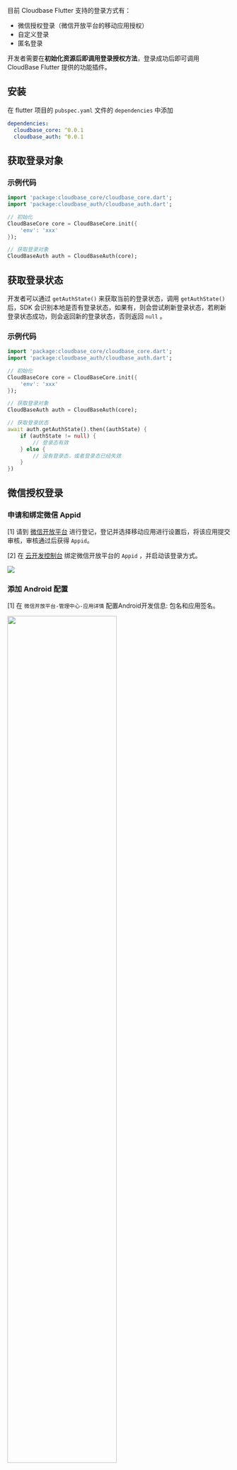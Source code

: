 目前 Cloudbase Flutter 支持的登录方式有：

* 微信授权登录（微信开放平台的移动应用授权）
* 自定义登录
* 匿名登录

开发者需要在**初始化资源后即调用登录授权方法**，登录成功后即可调用 CloudBase Flutter 提供的功能插件。

## 安装

在 flutter 项目的 `pubspec.yaml` 文件的 `dependencies` 中添加

```yaml
dependencies:
  cloudbase_core: ^0.0.1
  cloudbase_auth: ^0.0.1
```

## 获取登录对象

### 示例代码

```dart
import 'package:cloudbase_core/cloudbase_core.dart';
import 'package:cloudbase_auth/cloudbase_auth.dart';

// 初始化
CloudBaseCore core = CloudBaseCore.init({
    'env': 'xxx'
});

// 获取登录对象
CloudBaseAuth auth = CloudBaseAuth(core);
```

## 获取登录状态
开发者可以通过 `getAuthState()` 来获取当前的登录状态，调用 `getAuthState()` 后，SDK 会识别本地是否有登录状态，如果有，则会尝试刷新登录状态，若刷新登录状态成功，则会返回新的登录状态，否则返回 `null` 。

### 示例代码

```dart
import 'package:cloudbase_core/cloudbase_core.dart';
import 'package:cloudbase_auth/cloudbase_auth.dart';

// 初始化
CloudBaseCore core = CloudBaseCore.init({
    'env': 'xxx'
});

// 获取登录对象
CloudBaseAuth auth = CloudBaseAuth(core);

// 获取登录状态
await auth.getAuthState().then((authState) {
    if (authState != null) {
        // 登录态有效
    } else {
        // 没有登录态，或者登录态已经失效
    }
})
```

## 微信授权登录

### 申请和绑定微信 Appid

[1] 请到 [微信开放平台](https://open.weixin.qq.com) 进行登记，登记并选择移动应用进行设置后，将该应用提交审核，审核通过后获得 `Appid`。

[2] 在 [云开发控制台](https://console.cloud.tencent.com/tcb) 绑定微信开放平台的 `Appid` ，并启动该登录方式。

<img src="/flutter/wxauth/4.png" />

### 添加 Android 配置

[1] 在 `微信开放平台-管理中心-应用详情` 配置Android开发信息: 包名和应用签名。

<img src="/flutter/wxauth/6.png" width="70%"/>

应用签名可以使用微信开放平台提供的 [签名生成工具](https://res.wx.qq.com/open/zh_CN/htmledition/res/dev/download/sdk/Gen_Signature_Android2.apk) 。

[2] 在你的包名相应目录下新建一个 `wxapi` 目录，并在该 `wxapi` 目录下新增一个 `WXEntryActivity` 类，该类继承自 `Activity` 。

<img src="/flutter/wxauth/3.png" width="50%" />

[3] `WXEntryActivity` 类的代码如下:
```java
package com.tcloudbase.fluttersdk.demo.wxapi;

import android.app.Activity;
import android.os.Bundle;

import androidx.annotation.Nullable;
public class WXEntryActivity extends Activity {

    @Override
    protected void onCreate(@Nullable Bundle savedInstanceState) {
        super.onCreate(savedInstanceState);
    }
}
```

[4] 在 Android 项目的 `manifest` 文件里面加上：
```xml
<activity
    android:name=".wxapi.WXEntryActivity"
    android:theme="@android:style/Theme.Translucent.NoTitleBar"
    android:exported="true"
    android:taskAffinity="net.sourceforge.simcpux"
    android:launchMode="singleTask">
</activity>
```

### 添加 iOS 配置

[1] 配置应用的 `Universal Links`

[1.1] 根据[苹果文档](https://developer.apple.com/documentation/uikit/inter-process_communication/allowing_apps_and_websites_to_link_to_your_content)配置你应用的 `Universal Links` 。

[1.2] 打开 `Associated Domains` 开关，将Universal Links域名加到配置上。

<img src="/flutter/wxauth/5.png"/>


[2] 在 `微信开放平台-管理中心-应用详情` 配置iOS开发信息: `Bundle ID` 和 `Universal Links` 。

<img src="/flutter/wxauth/7.png" width="70%"/>

[3] 在 Xcode 中，选择你的工程设置项，选中 `TARGETS` 一栏，在 `Info` 标签栏的 `URL Types` 添加 `URL Schemes` 为你所注册的 `Appid` 。

<img src="/flutter/wxauth/2.png"/>

[4] 在 Xcode 中，选择你的工程设置项，选中 `TARGETS` 一栏，在 `Info` 标签栏的 `LSApplicationQueriesSchemes` 添加 `weixin` 和 `weixinULAPI` 。

<img src="/flutter/wxauth/1.png"/>

### 在 Flutter 端使用 wxAppid 和 wxUniLink 登录

```dart
import 'package:cloudbase_core/cloudbase_core.dart';
import 'package:cloudbase_auth/cloudbase_auth.dart';

// 初始化
CloudBaseCore core = CloudBaseCore.init({
    'env': 'xxx'
});

// 获取登录对象
CloudBaseAuth auth = CloudBaseAuth(core);

// 获取登录状态
CloudBaseAuthState authState = await auth.getAuthState();

// 唤起微信登录
if (authState == null) {
    await auth.signInByWx(wxAppId, wxUniLink).then((success) {
        // 登录成功
    })catchError((err) {
        // 登录失败
    });
}
```

## 自定义登录

CloudBase 允许开发者使用特定的登录凭据 Ticket 对用户进行身份认证。开发者可以使用服务端 SDK 来创建 Ticket，并且将 JWT 传入到 Flutter 应用内，然后调用 `signInWithTicket()` 获得 CloudBase 的登录态。

### 获取私钥文件

登录腾讯云[云开发控制台](https://console.cloud.tencent.com/tcb)，在[用户管理页面](https://console.cloud.tencent.com/tcb/user)中，点击“登录设置”，然后**生成并下载私钥**：

![云开发下载私钥](https://main.qcloudimg.com/raw/e08751567a86afceda9e3e8536d37c52.png)

### 使用私钥文件

获取私钥文件之后，在服务端 JS SDK 初始化时，加入私钥文件的路径：

```js
// 开发者的服务端代码
// 初始化示例
const tcb = require('tcb-admin-node');

// 1. 直接使用下载的私钥文件
tcb.init({
  // ...
  env: 'your-env-id',
  credentials: require('/path/to/your/tcb_custom_login.json')
});

// 2. 也可以直接传入私钥的内容
tcb.init({
  // ...
  env: 'your-env-id',
  credentials: {
    private_key_id: 'xxxxxxxxxxxxx',
    private_key: 'xxxxxxxxxxx'
  }
});
```

### 使用服务端 JS SDK 创建登录凭据 Ticket

服务端 JS SDK 内置了生成 Ticket 的接口，开发者需要提供一个自定义的 `customUserId` 作为用户的唯一身份标识。Ticket 有效期为 5 分钟，过期则失效。

每个用户的 customUserId 不能相同，每次用户重新登录时，原有的登录态将会失效。

```js
let customUserId = '123456';

const ticket = tcb.auth().createTicket(customUserId, {
  refresh: 10 * 60 * 1000 // 每十分钟刷新一次登录态， 默认为一小时
});
// 然后把 ticket 发送给 Web 端
```

### Flutter 端上使用 Ticket 登录

创建 Ticket 之后，开发者应将 Ticket 发送至 Flutter 端，然后使用 Flutter SDK 提供的 `signInWithTicket()` 登录 CloudBase：

```dart
auth.signInWithTicket(ticket).then(() {
  // 登录成功
})catchError((err) {
  // 登录失败
});
```

## 匿名登录

CloudBase 允许开发者启用匿名登录模式，在没有用户身份认证的情况下使用 CloudBase 资源。开发者调用 `signInAnonymously()` 即可获得 CloudBase 的登录态。

### 启用匿名登录模式
登录腾讯云[云开发控制台](https://console.cloud.tencent.com/tcb)，在[用户管理页面](https://console.cloud.tencent.com/tcb/user)中，点击“登录设置”，然后**启用匿名登录**：

<img src="/flutter/auth/1.png" />

### 在 Flutter 端调用匿名登录

```dart
import 'package:cloudbase_core/cloudbase_core.dart';
import 'package:cloudbase_auth/cloudbase_auth.dart';

// 初始化
CloudBaseCore core = CloudBaseCore.init({
    'env': 'xxx'
});

// 获取登录对象
CloudBaseAuth auth = CloudBaseAuth(core);

// 获取登录状态
CloudBaseAuthState authState = await auth.getAuthState();

// 唤起匿名登录
if (authState == null) {
    await auth.signInAnonymously().then((success) {
        // 登录成功
    })catchError((err) {
        // 登录失败
    });
}
```

## 获取用户信息

任何方式登录成功后，可以调用 `getUserInfo` 获得用户的 Cloudbase 身份信息。

### 请求参数

无

### 响应参数

| 字段 | 类型 | 是否必备 | 说明 |
|---------|---------|---------|---------|
| uid | String | 是 | 用户在云开发的唯一ID |
| appid | String | 是 | 微信(开放平台或公众平台)应用appid |
| openid | String | 是 | 当前用户在微信(开放平台或公众平台)应用的openid |
| nickName | String | 否 | 用户昵称 |
| gender | String | 否 | 用户性别，male(男)或female(女) |
| country | String | 否 | 用户所在国家 |
| province | String | 否 | 用户所在省份 |
| city | String | 否 | 用户所在城市 |
| avatarUrl | String | 否 | 用户头像链接 |

### 示例代码

```dart
import 'package:cloudbase_core/cloudbase_core.dart';
import 'package:cloudbase_auth/cloudbase_auth.dart';

// 初始化
CloudBaseCore core = CloudBaseCore.init({
    'env': 'xxx'
});

// 获取登录对象
CloudBaseAuth auth = CloudBaseAuth(core);

// 获取登录状态
CloudBaseAuthState authState = await auth.getAuthState();

// 获取用户信息
if (authState != null) {
    await auth.getUserInfo().then((userInfo) {
        // 获取用户信息成功
    })catchError((err) {
        // 获取用户信息失败
    });
}
```